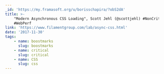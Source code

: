 ```yaml
---
_id: 'https://my.framasoft.org/u/borisschapira/?obS2dA'
title: >-
    "Modern Asynchronous CSS Loading", Scott Jehl (@scottjehl) #NonCritical #CSS
    #WebPerf
link: 'https://www.filamentgroup.com/lab/async-css.html'
date: '2017-11-30'
tags:
    - name: boostmarks
      slug: boostmarks
    - name: critical
      slug: critical
    - name: CSS
      slug: css
---
```


<div class="markdown"><p></p></div>
